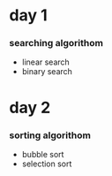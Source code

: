 # day 1

### searching algorithom

- linear search
- binary search

# day 2

### sorting algorithom

- bubble sort
- selection sort
